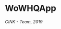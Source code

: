 # WoWHQApp
###### CINK - Team, 2019
[Server]:https://3.121.42.184
[ТЗ]:https://github.com/CINKTeam/AndroidProject/blob/master/%D0%A2%D0%B5%D1%85%D0%BD%D0%B8%D1%87%D0%B5%D1%81%D0%BA%D0%BE%D0%B5%20%D0%B7%D0%B0%D0%B4%D0%B0%D0%BD%D0%B8%D0%B5%20%D0%BA%20%D1%81%D0%B5%D0%BC%D0%B5%D1%81%D1%82%D1%80%D0%BE%D0%B2%D0%BE%D0%BC%D1%83%20%D0%BF%D1%80%D0%BE%D0%B5%D0%BA%D1%82%D1%83.pdf
